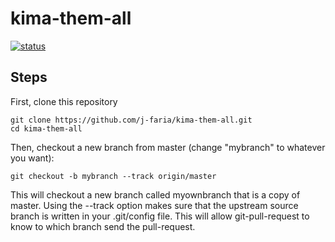 # kima-them-all

[![status](https://api.shippable.com/projects/5cadbabcdaf54c0007d257f6/badge?branch=master)]()


## Steps

First, clone this repository

```
git clone https://github.com/j-faria/kima-them-all.git
cd kima-them-all
```

Then, checkout a new branch from master (change "mybranch" to whatever you want):

```
git checkout -b mybranch --track origin/master
```

This will checkout a new branch called myownbranch that is a copy of master. Using the --track option makes sure that the upstream source branch is written in your .git/config file. This will allow git-pull-request to know to which branch send the pull-request.